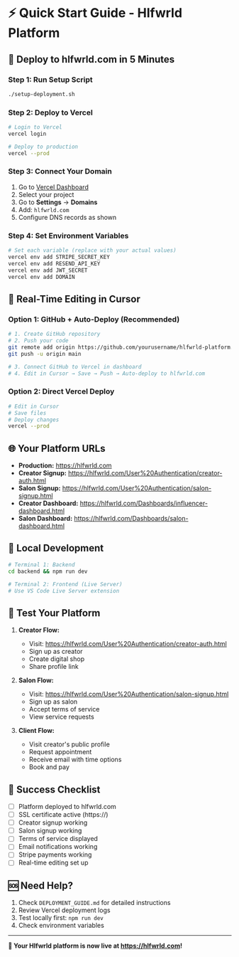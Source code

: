 # ⚡ Quick Start Guide - Hlfwrld Platform

## 🚀 **Deploy to hlfwrld.com in 5 Minutes**

### **Step 1: Run Setup Script**
```bash
./setup-deployment.sh
```

### **Step 2: Deploy to Vercel**
```bash
# Login to Vercel
vercel login

# Deploy to production
vercel --prod
```

### **Step 3: Connect Your Domain**
1. Go to [Vercel Dashboard](https://vercel.com/dashboard)
2. Select your project
3. Go to **Settings** → **Domains**
4. Add: `hlfwrld.com`
5. Configure DNS records as shown

### **Step 4: Set Environment Variables**
```bash
# Set each variable (replace with your actual values)
vercel env add STRIPE_SECRET_KEY
vercel env add RESEND_API_KEY
vercel env add JWT_SECRET
vercel env add DOMAIN
```

## 🔄 **Real-Time Editing in Cursor**

### **Option 1: GitHub + Auto-Deploy (Recommended)**
```bash
# 1. Create GitHub repository
# 2. Push your code
git remote add origin https://github.com/yourusername/hlfwrld-platform.git
git push -u origin main

# 3. Connect GitHub to Vercel in dashboard
# 4. Edit in Cursor → Save → Push → Auto-deploy to hlfwrld.com
```

### **Option 2: Direct Vercel Deploy**
```bash
# Edit in Cursor
# Save files
# Deploy changes
vercel --prod
```

## 🌐 **Your Platform URLs**

- **Production:** https://hlfwrld.com
- **Creator Signup:** https://hlfwrld.com/User%20Authentication/creator-auth.html
- **Salon Signup:** https://hlfwrld.com/User%20Authentication/salon-signup.html
- **Creator Dashboard:** https://hlfwrld.com/Dashboards/influencer-dashboard.html
- **Salon Dashboard:** https://hlfwrld.com/Dashboards/salon-dashboard.html

## 🔧 **Local Development**

```bash
# Terminal 1: Backend
cd backend && npm run dev

# Terminal 2: Frontend (Live Server)
# Use VS Code Live Server extension
```

## 📱 **Test Your Platform**

1. **Creator Flow:**
   - Visit: https://hlfwrld.com/User%20Authentication/creator-auth.html
   - Sign up as creator
   - Create digital shop
   - Share profile link

2. **Salon Flow:**
   - Visit: https://hlfwrld.com/User%20Authentication/salon-signup.html
   - Sign up as salon
   - Accept terms of service
   - View service requests

3. **Client Flow:**
   - Visit creator's public profile
   - Request appointment
   - Receive email with time options
   - Book and pay

## 🎯 **Success Checklist**

- [ ] Platform deployed to hlfwrld.com
- [ ] SSL certificate active (https://)
- [ ] Creator signup working
- [ ] Salon signup working
- [ ] Terms of service displayed
- [ ] Email notifications working
- [ ] Stripe payments working
- [ ] Real-time editing set up

## 🆘 **Need Help?**

1. Check `DEPLOYMENT_GUIDE.md` for detailed instructions
2. Review Vercel deployment logs
3. Test locally first: `npm run dev`
4. Check environment variables

---

**🎉 Your Hlfwrld platform is now live at https://hlfwrld.com!** 